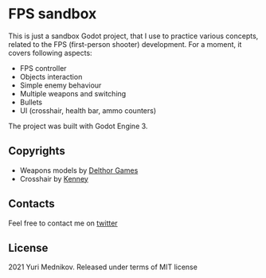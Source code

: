 # FPS sandbox

This is just a sandbox Godot project, that I use to practice various concepts, related to the FPS (first-person shooter) development. For a moment, it covers following aspects:

- FPS controller
- Objects interaction
- Simple enemy behaviour
- Multiple weapons and switching
- Bullets
- UI (crosshair, health bar, ammo counters)

The project was built with Godot Engine 3.

## Copyrights

- Weapons models by [Delthor Games](https://delthor-games.itch.io/gun-pack)
- Crosshair by [Kenney](https://kenney.nl)

## Contacts

Feel free to contact me on [twitter](https://www.twitter.com/iuriimednikov)

## License

2021 Yuri Mednikov. Released under terms of MIT license